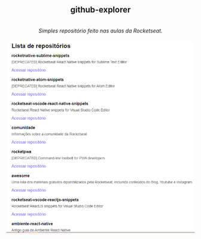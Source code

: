 <div align="center">

  ## github-explorer

  <br>
  <i>Simples repositório feito nas aulas da Rocketseat.</i>
  <br>
  <br>
  <img src="https://github.com/gustacastro/github-explorer/blob/main/img/site.png" alt="SiteIMG">
</div>
